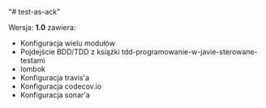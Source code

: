 "# test-as-ack" 

Wersja: **1.0** zawiera:

* Konfiguracja wielu modułów
* Pojdejście BDD/TDD z książki tdd-programowanie-w-javie-sterowane-testami
* lombok
* Konfiguracja travis'a
* Konfiguracja codecov.io
* Konfiguracja sonar'a
